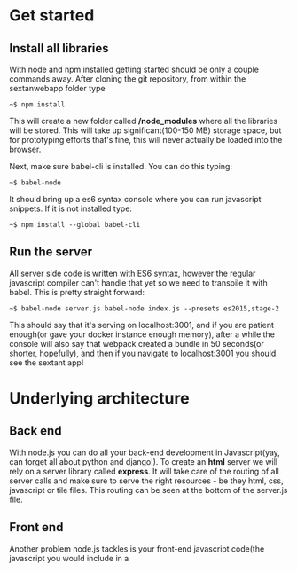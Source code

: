 # Get started
## Install all libraries
With node and npm installed getting started should be only a couple commands away. After cloning the git repository, from within the sextanwebapp folder type

    ~$ npm install

This will create a new folder called **/node_modules** where all the libraries will be stored. This will take up significant(100-150 MB) storage space, but for prototyping efforts that's fine, this will never actually be loaded into the browser.

Next, make sure babel-cli is installed. You can do this typing:

    ~$ babel-node

It should bring up a es6 syntax console where you can run javascript snippets. If it is not installed type:

    ~$ npm install --global babel-cli

## Run the server
All server side code is written with ES6 syntax, however the regular javascript compiler can't handle that yet so we need to transpile it with babel. This is pretty straight forward:

    ~$ babel-node server.js babel-node index.js --presets es2015,stage-2

This should say that it's serving on localhost:3001, and if you are patient enough(or gave your docker instance enough memory), after a while the console will also say that webpack created a bundle in 50 seconds(or shorter, hopefully), and then if you navigate to localhost:3001 you should see the sextant app!

# Underlying architecture
## Back end
With node.js you can do all your back-end development in Javascript(yay, can forget all about python and django!). To create an **html** server we will rely on a server library called **express**. It will take care of the routing of all server calls and make sure to serve the right resources - be they html, css, javascript or tile files. This routing can be seen at the bottom of the server.js file.

## Front end
Another problem node.js tackles is your front-end javascript code(the javascript you would include in a <script> tag in your html document. When you split up your javascript code into several files(which you hopefully do because modularity ftw), the typical way of bringing it together is through a ton of <script> include tags in the header or the body of the html document, and using some global shared namespace combined with careful ordering of which script tag is included first(dont want to load a javascript file that needs jquery before you load jquery).

node.js comes with some libraries that simplify this process a ton by instead bundling up all your javascript modules in one large file to rule them all.. and hopefully not in the darkness bind them. And instead of making sure that javascript libraries are loaded in the right order and using a global namespace, javascript has a wannabe python import(and explicit export, limiting which functions or variables import statements can acces - which doesnt exist in python, where you can import anything from a file). Except since they couldn't just copy paste python's syntax, they [had to change it a little bit.]
(https://developer.mozilla.org/en-US/docs/Web/JavaScript/Reference/Statements/import). Except this import syntax is only available in ES6 Javascript, which as we remember from earlier requires some translation to be done, preferrably by babel again.

### Webkit
I know of two libraries that can tackle both of these challenges, bundling and translating: browserify and webkit. We are using webkit because... just because. It seems to be the easiest to setup, but don't take my words for it.

Webkit requires some configuration: webkit.config.js, where you tell it what syntax of javascript your are writing in (e.g. ES5 or ES6), the name of your output bundle (normally bundle.js), and some other things. For production you would actually generate a physical bundle.js file, however the way we run webkit right now, bundle.js is served by **express**(remember from earlier? it is our backend server) without being stored physically somewhere in a file.

### Hot Module Reload
If you looked a bunch at the code already, you will notice there seems to be a lot of weird overhead in server.js and webkit.config.js. Although in webkit.config.js some of the overhead configs are for cesium to properly work, the extra code is mostly to take advantage of a really cool feature that the bundling process allows for: hot module reload.

It lets you edit your javascript front end code(in one of your modules), and as soon as you click save, it will rebuild automatically, and on top of that the webpage with the <script> include tag with build.js in it will make sure to reload the new bundled build.js to get the most recent version of the javascript. This save some significant reloading time very time a change is made. 
